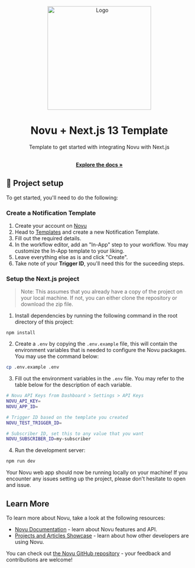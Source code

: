 <br/>
<br/>

<div style="text-align: center;">
  <a href="https://novu.co" target="_blank">
  <picture>
    <source media="(prefers-color-scheme: dark)" srcset="https://user-images.githubusercontent.com/8872447/165779319-34962ccc-3149-466c-b1da-97fd93254520.png">
    <img src="https://user-images.githubusercontent.com/8872447/165779274-22a190da-3284-487e-bd1e-14983df12cbb.png" width="280" alt="Logo"/>
  </picture>
  </a>
</div>

<h1 align="center">Novu + Next.js 13 Template</h1>

<div align="center">
Template to get started with integrating Novu with Next.js
</div>

  <p align="center">
    <br />
    <a href="https://docs.novu.co" rel="dofollow"><strong>Explore the docs »</strong></a>
    <br />
  </p>

## 🚀 Project setup

To get started, you'll need to do the following:

### Create a Notification Template

1. Create your account on [Novu](https://novu.co)
2. Head to [Templates](https://web.novu.co/templates) and create a new Notification Template.
3. Fill out the required details.
4. In the workflow editor, add an "In-App" step to your workflow. You may customize the In-App template to your liking.
5. Leave everything else as is and click "Create".
6. Take note of your **Trigger ID**, you'll need this for the suceeding steps.

### Setup the Next.js project

> Note: This assumes that you already have a copy of the project on your local machine. If not, you can either clone the
> repository or download the zip file.

1. Install dependencies by running the following command in the root directory of this project:

```base
npm install
```

2. Create a `.env` by copying the `.env.example` file, this will contain the environment variables that is needed to
   configure the Novu packages. You may use the command below:

```bash
cp .env.example .env
```

3. Fill out the environment variables in the `.env` file. You may refer to the table below for the description of each
   variable.

```bash
# Novu API Keys from Dashboard > Settings > API Keys
NOVU_API_KEY=
NOVU_APP_ID=

# Trigger ID based on the template you created
NOVU_TEST_TRIGGER_ID=

# Subscriber ID, set this to any value that you want
NOVU_SUBSCRIBER_ID=my-subscriber
```

4. Run the development server:

```bash
npm run dev
```

Your Novu web app should now be running locally on your machine! If you encounter any issues setting up the project,
please don't hesitate to open and issue.

## Learn More

To learn more about Novu, take a look at the following resources:

- [Novu Documentation](https://docs.novu.co/) - learn about Novu features and API.
- [Projects and Articles Showcase](https://docs.novu.co/community/projects-and-articles) - learn about how other
  developers are using Novu.

You can check out [the Novu GitHub repository](https://github.com/novuhq/novu) - your feedback and contributions are
welcome!
